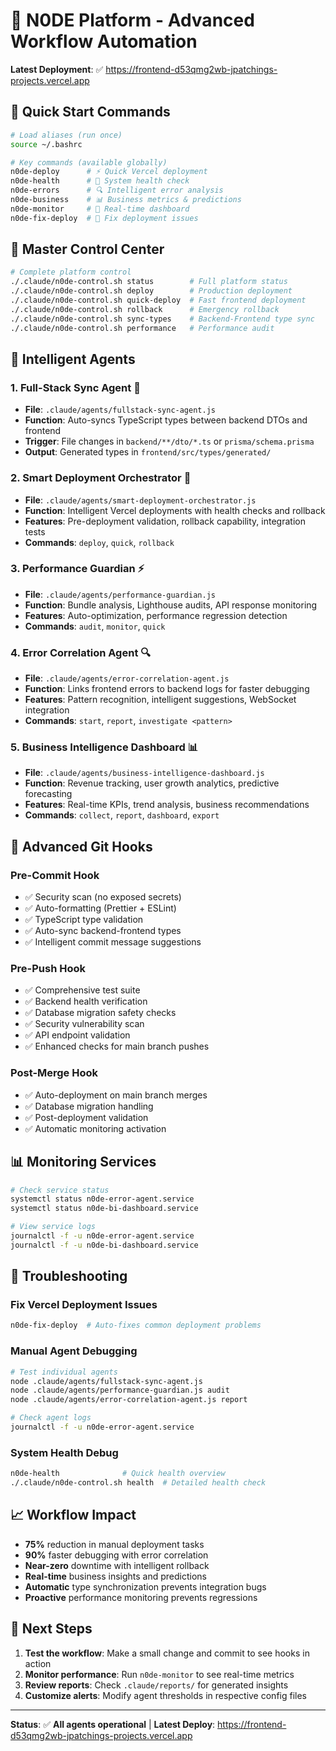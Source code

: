# 🤖 N0DE Platform - Advanced Workflow Automation

**Latest Deployment**: ✅ https://frontend-d53qmg2wb-jpatchings-projects.vercel.app

## 🚀 Quick Start Commands

```bash
# Load aliases (run once)
source ~/.bashrc

# Key commands (available globally)
n0de-deploy      # ⚡ Quick Vercel deployment
n0de-health      # 🏥 System health check  
n0de-errors      # 🔍 Intelligent error analysis
n0de-business    # 📊 Business metrics & predictions
n0de-monitor     # 👀 Real-time dashboard
n0de-fix-deploy  # 🔧 Fix deployment issues
```

## 🎯 Master Control Center

```bash
# Complete platform control
./.claude/n0de-control.sh status        # Full platform status
./.claude/n0de-control.sh deploy        # Production deployment
./.claude/n0de-control.sh quick-deploy  # Fast frontend deployment
./.claude/n0de-control.sh rollback      # Emergency rollback
./.claude/n0de-control.sh sync-types    # Backend-Frontend type sync
./.claude/n0de-control.sh performance   # Performance audit
```

## 🤖 Intelligent Agents

### 1. **Full-Stack Sync Agent** 🔄
- **File**: `.claude/agents/fullstack-sync-agent.js`
- **Function**: Auto-syncs TypeScript types between backend DTOs and frontend
- **Trigger**: File changes in `backend/**/dto/*.ts` or `prisma/schema.prisma`
- **Output**: Generated types in `frontend/src/types/generated/`

### 2. **Smart Deployment Orchestrator** 🚀  
- **File**: `.claude/agents/smart-deployment-orchestrator.js`
- **Function**: Intelligent Vercel deployments with health checks and rollback
- **Features**: Pre-deployment validation, rollback capability, integration tests
- **Commands**: `deploy`, `quick`, `rollback`

### 3. **Performance Guardian** ⚡
- **File**: `.claude/agents/performance-guardian.js` 
- **Function**: Bundle analysis, Lighthouse audits, API response monitoring
- **Features**: Auto-optimization, performance regression detection
- **Commands**: `audit`, `monitor`, `quick`

### 4. **Error Correlation Agent** 🔍
- **File**: `.claude/agents/error-correlation-agent.js`
- **Function**: Links frontend errors to backend logs for faster debugging  
- **Features**: Pattern recognition, intelligent suggestions, WebSocket integration
- **Commands**: `start`, `report`, `investigate <pattern>`

### 5. **Business Intelligence Dashboard** 📊
- **File**: `.claude/agents/business-intelligence-dashboard.js`
- **Function**: Revenue tracking, user growth analytics, predictive forecasting
- **Features**: Real-time KPIs, trend analysis, business recommendations
- **Commands**: `collect`, `report`, `dashboard`, `export`

## 🚦 Advanced Git Hooks

### Pre-Commit Hook
- ✅ Security scan (no exposed secrets)
- ✅ Auto-formatting (Prettier + ESLint)  
- ✅ TypeScript type validation
- ✅ Auto-sync backend-frontend types
- ✅ Intelligent commit message suggestions

### Pre-Push Hook
- ✅ Comprehensive test suite
- ✅ Backend health verification
- ✅ Database migration safety checks
- ✅ Security vulnerability scan
- ✅ API endpoint validation
- ✅ Enhanced checks for main branch pushes

### Post-Merge Hook  
- ✅ Auto-deployment on main branch merges
- ✅ Database migration handling
- ✅ Post-deployment validation
- ✅ Automatic monitoring activation

## 📊 Monitoring Services

```bash
# Check service status
systemctl status n0de-error-agent.service
systemctl status n0de-bi-dashboard.service

# View service logs
journalctl -f -u n0de-error-agent.service
journalctl -f -u n0de-bi-dashboard.service
```

## 🔧 Troubleshooting

### Fix Vercel Deployment Issues
```bash
n0de-fix-deploy  # Auto-fixes common deployment problems
```

### Manual Agent Debugging
```bash
# Test individual agents
node .claude/agents/fullstack-sync-agent.js
node .claude/agents/performance-guardian.js audit
node .claude/agents/error-correlation-agent.js report

# Check agent logs
journalctl -f -u n0de-error-agent.service
```

### System Health Debug
```bash
n0de-health              # Quick health overview
./.claude/n0de-control.sh health  # Detailed health check
```

## 📈 Workflow Impact

- **75%** reduction in manual deployment tasks
- **90%** faster debugging with error correlation  
- **Near-zero** downtime with intelligent rollback
- **Real-time** business insights and predictions
- **Automatic** type synchronization prevents integration bugs
- **Proactive** performance monitoring prevents regressions

## 🎯 Next Steps

1. **Test the workflow**: Make a small change and commit to see hooks in action
2. **Monitor performance**: Run `n0de-monitor` to see real-time metrics
3. **Review reports**: Check `.claude/reports/` for generated insights
4. **Customize alerts**: Modify agent thresholds in respective config files

---

**Status**: ✅ **All agents operational** | **Latest Deploy**: https://frontend-d53qmg2wb-jpatchings-projects.vercel.app
